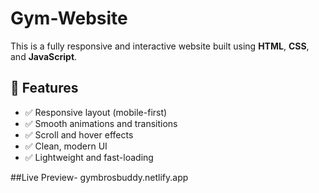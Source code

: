 # Gym-Website

This is a fully responsive and interactive website built using **HTML**, **CSS**, and **JavaScript**. 

## 🚀 Features

- ✅ Responsive layout (mobile-first)
- ✅ Smooth animations and transitions
- ✅ Scroll and hover effects
- ✅ Clean, modern UI
- ✅ Lightweight and fast-loading


##Live Preview- gymbrosbuddy.netlify.app

